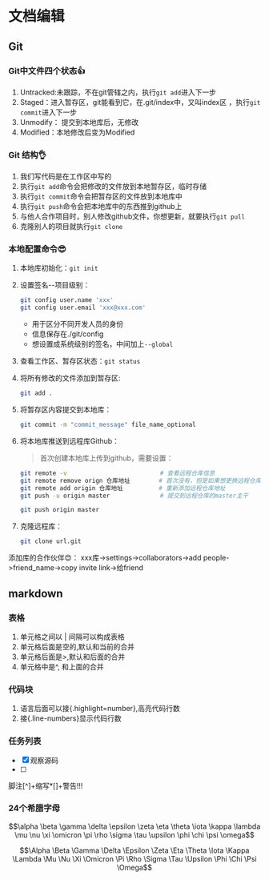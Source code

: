 # 文档编辑

## Git

### Git中文件四个状态👍

1. Untracked:未跟踪，不在git管辖之内，执行```git add```进入下一步
2. Staged：进入暂存区，git能看到它，在.git/index中，又叫index区 ，执行```git commit```进入下一步
3. Unmodify： 提交到本地库后，无修改
4. Modified：本地修改后变为Modified

### Git 结构👌

1. 我们写代码是在工作区中写的
2. 执行```git add```命令会把修改的文件放到本地暂存区，临时存储
3. 执行```git commit```命令会把暂存区的文件放到本地库中
4. 执行```git push```命令会把本地库中的东西推到github上
5. 与他人合作项目时，别人修改github文件，你想更新，就要执行```git pull```
6. 克隆别人的项目就执行```git clone```

### 本地配置命令😎

1. 本地库初始化：```git init```
2. 设置签名--项目级别：

    ```bash
    git config user.name 'xxx'
    git config user.email 'xxx@xxx.com'
    ```

    - 用于区分不同开发人员的身份
    - 信息保存在./git/config
    - 想设置成系统级别的签名，中间加上```--global```
3. 查看工作区、暂存区状态：```git status```
4. 将所有修改的文件添加到暂存区:

    ```bash
    git add .
    ```

5. 将暂存区内容提交到本地库：

    ```bash
    git commit -m "commit_message" file_name_optional
    ```

6. 将本地库推送到远程库Github：
    > 首次创建本地库上传到github，需要设置：

    ```bash
    git remote -v                          # 查看远程仓库信息
    git remote remove orign 仓库地址        # 首次没有，但是如果想更换远程仓库，可以使用
    git remote add origin 仓库地址          # 重新添加远程仓库地址
    git push -u origin master              # 提交到远程仓库的master主干
    ```

    ```bash
    git push origin master
    ```

7. 克隆远程库：

    ```bash
    git clone url.git
    ```

添加库的合作伙伴😍：
xxx库->settings->collaborators->add people->friend_name->copy invite link->给friend

## markdown

### 表格

1. 单元格之间以 | 间隔可以构成表格
2. 单元格后面是空的,默认和当前的合并
3. 单元格后面是>,默认和后面的合并
4. 单元格中是^, 和上面的合并

### 代码块

1. 语言后面可以接{.highlight=number},高亮代码行数
2. 接{.line-numbers}显示代码行数

### 任务列表

- [x] 观察源码
- [ ]

脚注[^]+缩写*[]+警告!!!

### 24个希腊字母

$$\alpha \beta \gamma \delta \epsilon \zeta \eta \theta \iota \kappa \lambda \mu \nu \xi \omicron \pi \rho \sigma \tau \upsilon \phi \chi \psi \omega$$

$$\Alpha \Beta \Gamma \Delta \Epsilon \Zeta \Eta \Theta \Iota \Kappa \Lambda \Mu \Nu \Xi \Omicron \Pi \Rho \Sigma \Tau \Upsilon \Phi \Chi \Psi \Omega$$

